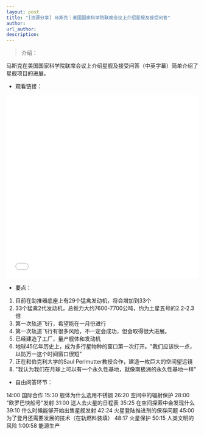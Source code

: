 ```yaml
---
layout: post
title: "[资源分享] 马斯克｜美国国家科学院联席会议上介绍星舰及接受问答"
author: 
url_author: 
description: 
---
```


> 介绍：

马斯克在美国国家科学院联席会议上介绍星舰及接受问答（中英字幕）简单介绍了星舰项目的进展。

- 观看链接：

<iframe width="100%" height="480" style="border:0;" allowfullscreen="" loading="lazy" src="//player.bilibili.com/player.html?aid=336805647&bvid=BV1TR4y1b7jr&cid=445395171&page=1" scrolling="no" border="0" frameborder="no" framespacing="0" allowfullscreen="true"> </iframe>


- 要点：

1. 目前在助推器底座上有29个猛禽发动机，将会增加到33个
2. 33个猛禽2代发动机，总推力大约7600-7700公吨，约为土星五号的2.2-2.3倍
3. 第一次轨道飞行，希望能在一月份进行
4. 第一次轨道飞行有很多风险，不一定会成功，但会取得很大进展。
5. 已经建造了工厂，量产舰体和发动机
6. 地球45亿年历史上，成为多行星物种的窗口第一次打开。"我们应该快一点，以防万一这个时间窗口很短"
7. 正在和伯克利大学的Saul Perlmutter教授合作，建造一枚巨大的空间望远镜
8. "我认为我们在月球上可以有一个永久性基地，就像南极洲的永久性基地一样"

- 自由问答环节：

14:00 国际合作
15:30 舰体为什么选用不锈钢
26:20 空间中的辐射保护
28:00 "欧罗巴快船号"发射
31:00 送人去火星的日程表
35:25 在空间探索中会发现什么
39:10 什么时候能够开始出售星舰发射
42:24 火星登陆推进剂的保存问题
45:00 为了登月还需要发展的技术（在轨燃料装填）
48:17 火星保护
50:15 人类文明的风险
1:00:58 能源生产